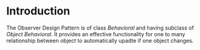 # Introduction
The Observer Design Pattern is of class _Behavioral_ and having subclass of _Object Behavioral_. It provides an effective functionality for one to many relationship between object to automatically upadte if one object changes.